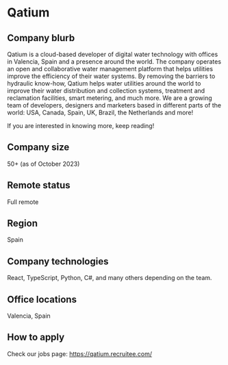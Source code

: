 # Qatium

## Company blurb

Qatium is a cloud-based developer of digital water technology with offices in Valencia, Spain and a presence around the world.
The company operates an open and collaborative water management platform that helps utilities improve the efficiency of their water systems.
By removing the barriers to hydraulic know-how, Qatium helps water utilities around the world to improve their water distribution and collection systems, treatment and reclamation facilities, smart metering, and much more.
We are a growing team of developers, designers and marketers based in different parts of the world: USA, Canada, Spain, UK, Brazil, the Netherlands and more!

If you are interested in knowing more, keep reading!

## Company size

50+ (as of October 2023)

## Remote status

Full remote

## Region

Spain

## Company technologies

React, TypeScript, Python, C#, and many others depending on the team.

## Office locations

Valencia, Spain

## How to apply

Check our jobs page: https://qatium.recruitee.com/
